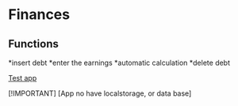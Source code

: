 # Finances

## Functions
*insert debt
*enter the earnings
*automatic calculation
*delete debt

[Test app](https://ze-fernando.github.io/finances_app/)


[!IMPORTANT]
[App no have localstorage, or data base]
